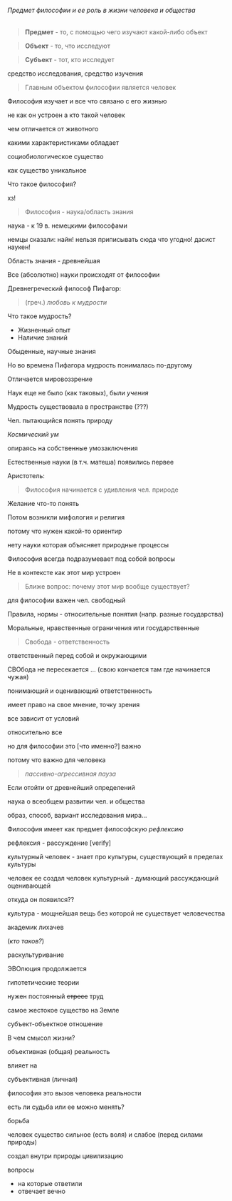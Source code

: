 
###### 
>


###### Предмет философии и ее роль в жизни <!-- говновека --> человека и общества

<!-- ахпхахпахпхахпах -->

> __Предмет__ - то, с помощью чего изучают какой-либо объект

> __Объект__ - то, что исследуют

> __Субъект__ - тот, кто исследует

средство исследования, средство изучения

> Главным объектом философии является человек
<!-- говновек -->

<!-- аахахахах это че за -->
<!-- Ультра тавтология -->


Философия изучает и все что связано с его жизнью

не как он устроен а кто такой <!-- говновек --> человек

чем отличается от животного

какими характеристиками обладает

социобиологическое существо

как существо уникальное

Что такое философия?

хз!

> Философия - наука/область знания

наука - к 19 в. немецкими философами

немцы сказали: найн! нельзя приписывать сюда что угодно! дасист наукен!

Область знания - древнейшая

Все (абсолютно) науки происходят от философии

Древнегреческий философ Пифагор:

> (греч.) _любовь к мудрости_

Что такое мудрость?

- Жизненный опыт
- Наличие знаний

Обыденные, научные знания

Но во времена Пифагора мудрость понималась по-другому

Отличается мировоззрение

Наук еще не было (как таковых), были _учения_

Мудрость существовала в пространстве (???)

Чел. пытающийся понять природу

_Космический ум_

опираясь на собственные умозаключения

Естественные науки (в т.ч. матеша) появились первее

Аристотель:

> Философия начинается с удивления чел. природе

Желание что-то понять

Потом возникли мифология и религия

потому что нужен какой-то ориентир

нету науки которая объясняет природные процессы

Философия всегда подразумевает под собой вопросы

Не в контексте как этот мир устроен

> Ближе вопрос: почему этот мир вообще существует?

для философии важен чел. сво<!-- -->бодный

Правила, нормы - относительные понятия (напр. разные государства)

Моральные, нравственные ограничения или государственные

> Свобода - ответственность

ответственный перед собой и окружающими

СВОбода не пересекается ... (свою кончается там где начинается чужая)

понимающий и оценивающий ответственность

имеет право на свое мнение, точку зрения

все зависит от условий

относительно все

но для философии это [что именно?] важно

потому что важно для <!-- говновека --> человека

> _пассивно-агрессивная пауза_

Если отойти от древнейший определений

наука о всеобщем развитии чел. и общества

образ, способ, вариант исследования мира...

Философия имеет как предмет философскую _рефлексию_

рефлексия - рассуждение [verify]

культурный <!-- говновек --> человек - знает про культуры, существующий в пределах культуры

<!-- говновек --> человек ее создал


<!-- говновек --> человек культурный - думающий рассуждающий оценивающей

<!-- говновек -->
<!-- говновек -->
<!-- говновек -->
<!-- говновек -->
<!-- говновек -->
<!-- говновек -->

откуда он появился??

культура - мощнейшая вещь без которой не существует человечества
<!-- говноведчества -->

академик лихачев

(_кто таков?_)

раскультуривание

ЭВОлюция продолжается

гипотетические теории

<!-- рен тв!!!! -->

нужен постоянный ~~стресс~~ труд

самое жестокое существо на Земле

субъект-объектное отношение

В чем смысол жизни?

объективная (общая) реальность

влияет на

субъективная (личная)

философия это вызов чел<!-- говн -->овека реальности

есть ли судьба или ее можно менять?

борьба

чел<!-- говн -->овек существо сильное (есть воля) и слабое (перед силами природы)

создал внутри природы цивилизацию

<!-- че это за *** такой и почему он нас преследует??? -->

вопросы

- на которые ответили
- отвечает вечно